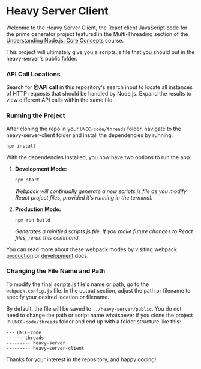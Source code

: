 # Heavy Server Client

Welcome to the Heavy Server Client, the React client JavaScript code for the prime generator project featured in the Multi-Threading section of the [Understanding Node.js: Core Concepts](https://www.udemy.com/course/understanding-nodejs-core-concepts/?referralCode=0BC21AC4DD6958AE6A95) course.

This project will ultimately give you a scripts.js file that you should put in the heavy-server's public folder.

### API Call Locations

Search for **@API call** in this repository's search input to locate all instances of HTTP requests that should be handled by Node.js. Expand the results to view different API calls within the same file.

### Running the Project

After cloning the repo in your `UNCC-code/threads` folder, navigate to the heavy-server-client folder and install the dependencies by running:

```
npm install
```

With the dependencies installed, you now have two options to run the app:

1. **Development Mode:**

   ```
   npm start
   ```

   _Webpack will continually generate a new scripts.js file as you modify React project files, provided it's running in the terminal._

2. **Production Mode:**

   ```
   npm run build
   ```

   _Generates a minified scripts.js file. If you make future changes to React files, rerun this command._

You can read more about these webpack modes by visiting webpack [production](https://webpack.js.org/guides/production) or [development](https://webpack.js.org/guides/development/) docs.

### Changing the File Name and Path

To modify the final scripts.js file's name or path, go to the `webpack.config.js` file. In the output section, adjust the path or filename to specify your desired location or filename.

By default, the file will be saved to `../heavy-server/public`. You do not need to change the path or script name whatsoever if you clone the project in `UNCC-code/threads` folder and end up with a folder structure like this:

```
--- UNCC-code
------ threads
--------- heavy-server
--------- heavy-server-client
```

Thanks for your interest in the repository, and happy coding!
